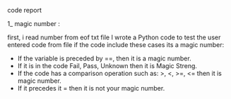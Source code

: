 code report

1_ magic number : 

first, i read number from eof txt file
I wrote a Python code to test  the user entered code from file if the code include these cases its a magic number:

- If the variable is preceded by ==, then it is a magic number.
- If it is in the code Fail, Pass, Unknown then it is Magic Streng.
- If the code has a comparison operation such as: >, <, >=, <= then it is magic number.
- If it precedes it = then it is not your magic number.



